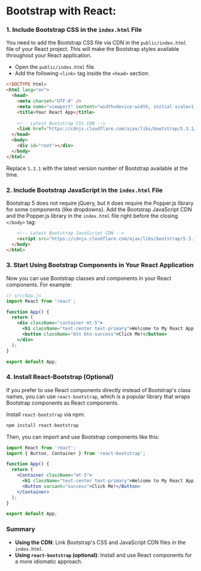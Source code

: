 # Bootstrap with React:

### 1. **Include Bootstrap CSS in the `index.html` File**

You need to add the Bootstrap CSS file via CDN in the `public/index.html` file of your React project. This will make the Bootstrap styles available throughout your React application.

- Open the `public/index.html` file.
- Add the following `<link>` tag inside the `<head>` section:

```html
<!DOCTYPE html>
<html lang="en">
  <head>
    <meta charset="UTF-8" />
    <meta name="viewport" content="width=device-width, initial-scale=1.0" />
    <title>Your React App</title>
    
    <!-- Latest Bootstrap CSS CDN -->
    <link href="https://cdnjs.cloudflare.com/ajax/libs/bootstrap/5.3.1/css/bootstrap.min.css" rel="stylesheet">
  </head>
  <body>
    <div id="root"></div>
  </body>
</html>
```

Replace `5.3.1` with the latest version number of Bootstrap available at the time.

### 2. **Include Bootstrap JavaScript in the `index.html` File**

Bootstrap 5 does not require jQuery, but it does require the Popper.js library for some components (like dropdowns). Add the Bootstrap JavaScript CDN and the Popper.js library in the `index.html` file right before the closing `</body>` tag:

```html
    <!-- Latest Bootstrap JavaScript CDN -->
    <script src="https://cdnjs.cloudflare.com/ajax/libs/bootstrap/5.3.1/js/bootstrap.bundle.min.js"></script>
  </body>
</html>
```

### 3. **Start Using Bootstrap Components in Your React Application**

Now you can use Bootstrap classes and components in your React components. For example:

```jsx
// src/App.js
import React from 'react';

function App() {
  return (
    <div className="container mt-5">
      <h1 className="text-center text-primary">Welcome to My React App!</h1>
      <button className="btn btn-success">Click Me!</button>
    </div>
  );
}

export default App;
```

### 4. **Install React-Bootstrap (Optional)**

If you prefer to use React components directly instead of Bootstrap's class names, you can use `react-bootstrap`, which is a popular library that wraps Bootstrap components as React components.

Install `react-bootstrap` via npm:

```bash
npm install react-bootstrap
```

Then, you can import and use Bootstrap components like this:

```jsx
import React from 'react';
import { Button, Container } from 'react-bootstrap';

function App() {
  return (
    <Container className="mt-5">
      <h1 className="text-center text-primary">Welcome to My React App!</h1>
      <Button variant="success">Click Me!</Button>
    </Container>
  );
}

export default App;
```

### Summary

- **Using the CDN**: Link Bootstrap's CSS and JavaScript CDN files in the `index.html`.
- **Using `react-bootstrap` (optional)**: Install and use React components for a more idiomatic approach.
